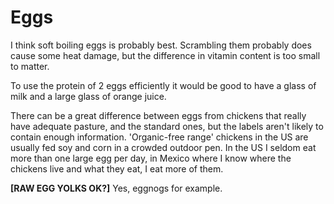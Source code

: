 # Eggs

I think soft boiling eggs is probably best. Scrambling them probably does cause some heat damage, but the difference in vitamin content is too small to matter.

To use the protein of 2 eggs efficiently it would be good to have a glass of milk and a large glass of orange juice.

There can be a great difference between eggs from chickens that really have adequate pasture, and the standard ones, but the labels aren't likely to contain enough information. 'Organic-free range' chickens in the US are usually fed soy and corn in a crowded outdoor pen. In the US I seldom eat more than one large egg per day, in Mexico where I know where the chickens live and what they eat, I eat more of them.

**[RAW EGG YOLKS OK?]**
Yes, eggnogs for example.